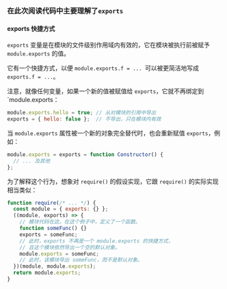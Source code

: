 
### 在此次阅读代码中主要理解了`exports`


#### exports 快捷方式
`exports` 变量是在模块的文件级别作用域内有效的，它在模块被执行前被赋予 `module.exports` 的值。

它有一个快捷方式，以便 `module.exports.f = ... `可以被更简洁地写成 `exports.f = ...`。 

注意，就像任何变量，如果一个新的值被赋值给 `exports`，它就不再绑定到 `module.exports：
```js
module.exports.hello = true; // 从对模块的引用中导出
exports = { hello: false };  // 不导出，只在模块内有效
```
当 `module.exports` 属性被一个新的对象完全替代时，也会重新赋值 `exports`，例如：
```js
module.exports = exports = function Constructor() {
  // ... 及其他
};
```
为了解释这个行为，想象对 `require()` 的假设实现，它跟 `require()` 的实际实现相当类似：
```js
function require(/* ... */) {
  const module = { exports: {} };
  ((module, exports) => {
    // 模块代码在这。在这个例子中，定义了一个函数。
    function someFunc() {}
    exports = someFunc;
    // 此时，exports 不再是一个 module.exports 的快捷方式，
    // 且这个模块依然导出一个空的默认对象。
    module.exports = someFunc;
    // 此时，该模块导出 someFunc，而不是默认对象。
  })(module, module.exports);
  return module.exports;
}
```